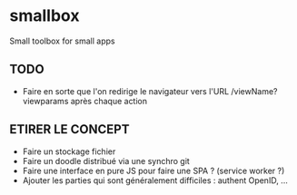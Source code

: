 # smallbox

Small toolbox for small apps

## TODO

- Faire en sorte que l'on redirige le navigateur vers l'URL /viewName?viewparams après chaque action

## ETIRER LE CONCEPT

- Faire un stockage fichier
- Faire un doodle distribué via une synchro git
- Faire une interface en pure JS pour faire une SPA ? (service worker ?)
- Ajouter les parties qui sont généralement difficiles : authent OpenID, ...
